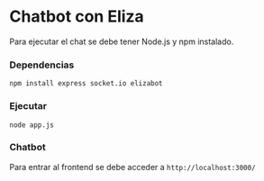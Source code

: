 # Chatbot con Eliza
Para ejecutar el chat se debe tener Node.js y npm instalado.
### Dependencias
`npm install express socket.io elizabot`
### Ejecutar
`node app.js`
### Chatbot
Para entrar al frontend se debe acceder a `http://localhost:3000/`